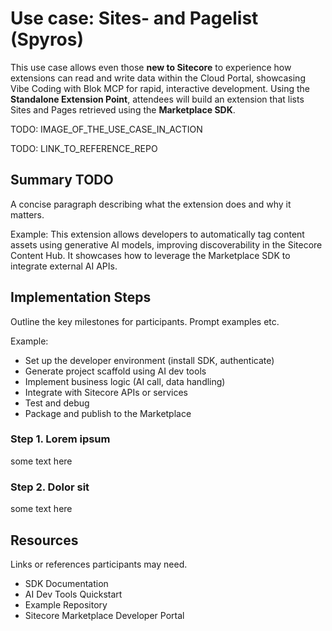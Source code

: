 # Use case: Sites- and Pagelist (Spyros)

This use case allows even those **new to Sitecore** to experience how extensions can read and write data within the Cloud Portal, showcasing Vibe Coding with Blok MCP for rapid, interactive development. Using the **Standalone Extension Point**, attendees will build an extension that lists Sites and Pages retrieved using the **Marketplace SDK**. 


TODO: IMAGE_OF_THE_USE_CASE_IN_ACTION

TODO: LINK_TO_REFERENCE_REPO

## Summary TODO

A concise paragraph describing what the extension does and why it matters.

Example:
This extension allows developers to automatically tag content assets using generative AI models, improving discoverability in the Sitecore Content Hub. It showcases how to leverage the Marketplace SDK to integrate external AI APIs.

## Implementation Steps

Outline the key milestones for participants. Prompt examples etc.

Example:

- Set up the developer environment (install SDK, authenticate)
- Generate project scaffold using AI dev tools
- Implement business logic (AI call, data handling)
- Integrate with Sitecore APIs or services
- Test and debug
- Package and publish to the Marketplace

### Step 1. Lorem ipsum
some text here

### Step 2. Dolor sit
some text here

## Resources

Links or references participants may need.

- SDK Documentation
- AI Dev Tools Quickstart
- Example Repository
- Sitecore Marketplace Developer Portal